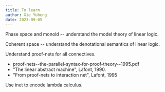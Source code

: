 ```yaml
---
title: To learn
author: Xie Yuheng
date: 2023-09-05
---
```


Phase space and monoid -- understand the model theory of linear logic.

Coherent space -- understand the denotational semantics of linear logic.

Understand proof-nets for all connectives.

- proof-nets--the-parallel-syntax-for-proof-theory--1995.pdf
- "The linear abstract machine", Lafont, 1990.
- "From proof-nets to interaction net", Lafont, 1995

Use inet to encode lambda calculus.
